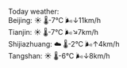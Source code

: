 Today weather:  
Beijing: ☀️   🌡️-7°C 🌬️↓11km/h  
Tianjin: ☀️   🌡️-7°C 🌬️↘7km/h  
Shijiazhuang: ☁️   🌡️-2°C 🌬️↑4km/h  
Tangshan: ☀️   🌡️-6°C 🌬️↓8km/h  
